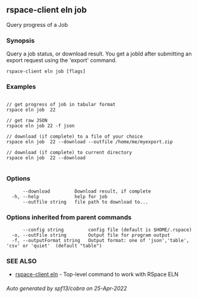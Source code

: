 ## rspace-client eln job

Query progress of a Job

### Synopsis

 Query a job status, or download result. You get a jobId after submitting an export
	 request using the 'export' command.
	

```
rspace-client eln job [flags]
```

### Examples

```

// get progress of job in tabular format
rspace eln job  22

// get raw JSON
rspace eln job 22 -f json

// download (if complete) to a file of your choice
rspace eln job  22 --download --outfile /home/me/myexport.zip

// download (if complete) to current directory
rspace eln job  22 --download
	
```

### Options

```
      --download         Download result, if complete
  -h, --help             help for job
      --outfile string   file path to download to...
```

### Options inherited from parent commands

```
      --config string         config file (default is $HOME/.rspace)
  -o, --outFile string        Output file for program output
  -f, --outputFormat string   Output format: one of 'json','table', 'csv' or 'quiet'  (default "table")
```

### SEE ALSO

* [rspace-client eln](rspace-client_eln.md)	 - Top-level command to work with RSpace ELN

###### Auto generated by spf13/cobra on 25-Apr-2022
